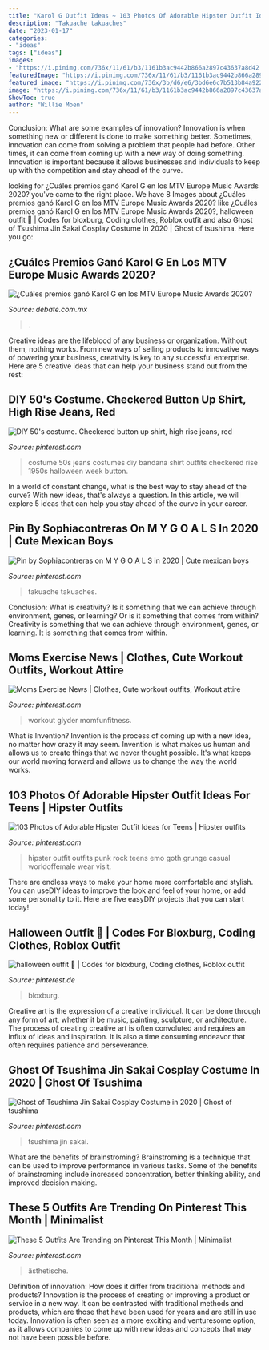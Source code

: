 ```yaml
---
title: "Karol G Outfit Ideas ~ 103 Photos Of Adorable Hipster Outfit Ideas For Teens"
description: "Takuache takuaches"
date: "2023-01-17"
categories:
- "ideas"
tags: ["ideas"]
images:
- "https://i.pinimg.com/736x/11/61/b3/1161b3ac9442b866a2897c43637a8d42.jpg"
featuredImage: "https://i.pinimg.com/736x/11/61/b3/1161b3ac9442b866a2897c43637a8d42.jpg"
featured_image: "https://i.pinimg.com/736x/3b/d6/e6/3bd6e6c7b513b84a922acb95493f2f4b.jpg"
image: "https://i.pinimg.com/736x/11/61/b3/1161b3ac9442b866a2897c43637a8d42.jpg"
ShowToc: true
author: "Willie Moen"
---
```



Conclusion: What are some examples of innovation?
Innovation is when something new or different is done to make something better. Sometimes, innovation can come from solving a problem that people had before. Other times, it can come from coming up with a new way of doing something. Innovation is important because it allows businesses and individuals to keep up with the competition and stay ahead of the curve.

	

		
looking for ¿Cuáles premios ganó Karol G en los MTV Europe Music Awards 2020? you've came to the right place. We have 8 Images about ¿Cuáles premios ganó Karol G en los MTV Europe Music Awards 2020? like ¿Cuáles premios ganó Karol G en los MTV Europe Music Awards 2020?, halloween outfit 👻 | Codes for bloxburg, Coding clothes, Roblox outfit and also Ghost of Tsushima Jin Sakai Cosplay Costume in 2020 | Ghost of tsushima. Here you go:
		
    
## ¿Cuáles Premios Ganó Karol G En Los MTV Europe Music Awards 2020?

<img loading=lazy src="https://assets.debate.com.mx/__export/1605022386337/sites/debate/img/2020/11/10/karol_g_ganadora_de_los_mtv_ema_2020_crop1605022247969.jpg_242310155.jpg" onerror="this.onerror=null;this.src='https://tse4.mm.bing.net/th?id=OIP.VqvhjSBFWYEwsWueQJ8-bAHaEk&amp;pid=15.1';" alt="¿Cuáles premios ganó Karol G en los MTV Europe Music Awards 2020?">

_Source: debate.com.mx_

>. 

	

Creative ideas are the lifeblood of any business or organization. Without them, nothing works. From new ways of selling products to innovative ways of powering your business, creativity is key to any successful enterprise. Here are 5 creative ideas that can help your business stand out from the rest:

    
## DIY 50&#039;s Costume. Checkered Button Up Shirt, High Rise Jeans, Red

<img loading=lazy src="https://i.pinimg.com/736x/a2/09/45/a209453c33b0a7ea22dd4255eb963c0a--high-rise-jeans-halloween-costume-ideas.jpg" onerror="this.onerror=null;this.src='https://tse3.mm.bing.net/th?id=OIP.ls2vyeOBJIQnNBI1NJINkwHaLc&amp;pid=15.1';" alt="DIY 50&#039;s costume. Checkered button up shirt, high rise jeans, red">

_Source: pinterest.com_

>costume 50s jeans costumes diy bandana shirt outfits checkered rise 1950s halloween week button. 

	

In a world of constant change, what is the best way to stay ahead of the curve? With new ideas, that's always a question. In this article, we will explore 5 ideas that can help you stay ahead of the curve in your career.

    
## Pin By Sophiacontreras On M Y G O A L S In 2020 | Cute Mexican Boys

<img loading=lazy src="https://i.pinimg.com/736x/3b/d6/e6/3bd6e6c7b513b84a922acb95493f2f4b.jpg" onerror="this.onerror=null;this.src='https://tse1.mm.bing.net/th?id=OIP.JB0pZV7jwggD4w7VXWd2DQHaLD&amp;pid=15.1';" alt="Pin by Sophiacontreras on M Y G O A L S in 2020 | Cute mexican boys">

_Source: pinterest.com_

>takuache takuaches. 

	

Conclusion: What is creativity? Is it something that we can achieve through environment, genes, or learning? Or is it something that comes from within?
Creativity is something that we can achieve through environment, genes, or learning. It is something that comes from within.

    
## Moms Exercise News | Clothes, Cute Workout Outfits, Workout Attire

<img loading=lazy src="https://i.pinimg.com/736x/02/c4/ea/02c4ea603a694c19001d7a95b4e7445b.jpg" onerror="this.onerror=null;this.src='https://tse4.mm.bing.net/th?id=OIP.9ZVUZ6KKFKdF68JDyRa3CAHaLH&amp;pid=15.1';" alt="Moms Exercise News | Clothes, Cute workout outfits, Workout attire">

_Source: pinterest.com_

>workout glyder momfunfitness. 

	

What is Invention?
Invention is the process of coming up with a new idea, no matter how crazy it may seem. Invention is what makes us human and allows us to create things that we never thought possible. It's what keeps our world moving forward and allows us to change the way the world works.

    
## 103 Photos Of Adorable Hipster Outfit Ideas For Teens | Hipster Outfits

<img loading=lazy src="https://i.pinimg.com/736x/a0/8e/12/a08e123a0204b66b7b9593236f75a81d--punk-rock-girls-punk-rock-style.jpg" onerror="this.onerror=null;this.src='https://tse2.mm.bing.net/th?id=OIP.wAti1zJT6cMumDi5AdaEkgHaOI&amp;pid=15.1';" alt="103 Photos of Adorable Hipster Outfit Ideas for Teens | Hipster outfits">

_Source: pinterest.com_

>hipster outfit outfits punk rock teens emo goth grunge casual worldoffemale wear visit. 

	

There are endless ways to make your home more comfortable and stylish. You can useDIY ideas to improve the look and feel of your home, or add some personality to it. Here are five easyDIY projects that you can start today!

    
## Halloween Outfit 👻 | Codes For Bloxburg, Coding Clothes, Roblox Outfit

<img loading=lazy src="https://i.pinimg.com/736x/a6/a5/3d/a6a53dcf6ff8cba1f817b15f7ca4d580.jpg" onerror="this.onerror=null;this.src='https://tse2.mm.bing.net/th?id=OIP.TPiHv0gVh46guXtvY8XL8QHaHS&amp;pid=15.1';" alt="halloween outfit 👻 | Codes for bloxburg, Coding clothes, Roblox outfit">

_Source: pinterest.de_

>bloxburg. 

	

Creative art is the expression of a creative individual. It can be done through any form of art, whether it be music, painting, sculpture, or architecture. The process of creating creative art is often convoluted and requires an influx of ideas and inspiration. It is also a time consuming endeavor that often requires patience and perseverance.

    
## Ghost Of Tsushima Jin Sakai Cosplay Costume In 2020 | Ghost Of Tsushima

<img loading=lazy src="https://i.pinimg.com/736x/11/61/b3/1161b3ac9442b866a2897c43637a8d42.jpg" onerror="this.onerror=null;this.src='https://tse3.mm.bing.net/th?id=OIP.LIV-HaQpXfabfTMyz1RwLwHaLH&amp;pid=15.1';" alt="Ghost of Tsushima Jin Sakai Cosplay Costume in 2020 | Ghost of tsushima">

_Source: pinterest.com_

>tsushima jin sakai. 

	

What are the benefits of brainstroming?
Brainstroming is a technique that can be used to improve performance in various tasks. Some of the benefits of brainstroming include increased concentration, better thinking ability, and improved decision making.

    
## These 5 Outfits Are Trending On Pinterest This Month | Minimalist

<img loading=lazy src="https://i.pinimg.com/736x/44/aa/81/44aa81189c34d6d5def37a93a74b7628.jpg" onerror="this.onerror=null;this.src='https://tse2.mm.bing.net/th?id=OIP.FnSpZaCMDJ6PRslrdz8OGgHaIB&amp;pid=15.1';" alt="These 5 Outfits Are Trending on Pinterest This Month | Minimalist">

_Source: pinterest.com_

>ästhetische. 

	

Definition of innovation: How does it differ from traditional methods and products?
Innovation is the process of creating or improving a product or service in a new way. It can be contrasted with traditional methods and products, which are those that have been used for years and are still in use today. Innovation is often seen as a more exciting and venturesome option, as it allows companies to come up with new ideas and concepts that may not have been possible before.

